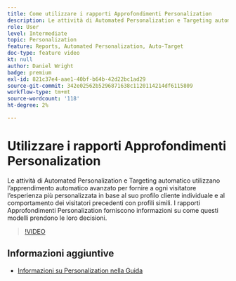 ```yaml
---
title: Come utilizzare i rapporti Approfondimenti Personalization
description: Le attività di Automated Personalization e Targeting automatico utilizzano l’apprendimento automatico avanzato per fornire a ogni visitatore l’esperienza più personalizzata in base al suo profilo cliente individuale e al comportamento dei visitatori precedenti con profili simili. I rapporti Approfondimenti Personalization forniscono informazioni su come questi modelli prendono le loro decisioni.
role: User
level: Intermediate
topic: Personalization
feature: Reports, Automated Personalization, Auto-Target
doc-type: feature video
kt: null
author: Daniel Wright
badge: premium
exl-id: 821c37e4-aae1-40bf-b64b-42d22bc1ad29
source-git-commit: 342e02562b5296871638c1120114214df6115809
workflow-type: tm+mt
source-wordcount: '118'
ht-degree: 2%

---
```


# Utilizzare i rapporti Approfondimenti Personalization

Le attività di Automated Personalization e Targeting automatico utilizzano l’apprendimento automatico avanzato per fornire a ogni visitatore l’esperienza più personalizzata in base al suo profilo cliente individuale e al comportamento dei visitatori precedenti con profili simili. I rapporti Approfondimenti Personalization forniscono informazioni su come questi modelli prendono le loro decisioni.

>[!VIDEO](https://video.tv.adobe.com/v/25601/?quality=12)

## Informazioni aggiuntive

* [Informazioni su Personalization nella Guida](https://experienceleague.adobe.com/docs/target/using/reports/insights/personalization-insights-reports.html?lang=en)
